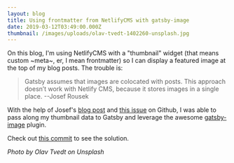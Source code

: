 ```yaml
---
layout: blog
title: Using frontmatter from NetlifyCMS with gatsby-image
date: 2019-03-12T03:49:00.000Z
thumbnail: /images/uploads/olav-tvedt-1402260-unsplash.jpg
---
```

On this blog, I'm using NetlifyCMS with a "thumbnail" widget (that means custom \~meta\~, er, I mean frontmatter) so I can display a featured image at the top of my blog posts. The trouble is:

> Gatsby assumes that images are colocated with posts. This approach doesn’t work with Netlify CMS, because it stores images in a single place. --Josef Rousek

With the help of Josef's [blog post](https://blog.rousek.name/2018/08/10/cool-image-loading-with-gatsbyjs-v2-and-netlify-cms-v2/) and [this issue](https://github.com/gatsbyjs/gatsby/issues/5990) on Github, I was able to pass along my thumbnail data to Gatsby and leverage the awesome [gatsby-image](https://github.com/gatsbyjs/gatsby/tree/master/packages/gatsby-image) plugin.

Check out [this commit](https://github.com/gregrickaby/gregrickaby.dev/commit/4686655477e192ea85a8719db51c5d17f9088c31) to see the solution.

_Photo by Olav Tvedt on Unsplash_
